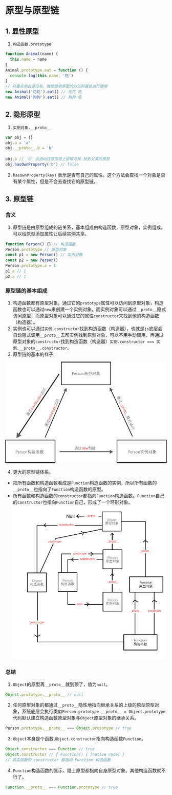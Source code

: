 # 原型与原型链

## 1. 显性原型

1. `构造函数.prototype`

```js
function Animal(name) {
  this.name = name
}
Animal.prototype.eat = function () {
  console.log(this.name, '吃')
}
// 只要实例自身没有，就能继承原型的方法和属性进行使用
new Animal('花花').eat() // 花花 吃
new Animal('狗狗').eat() // 狗狗 吃
```

## 2. 隐形原型

1. `实例对象.__proto__`

```js
var obj = {}
obj.a = 'a'
obj.__proto__.b = 'b'

obj.b // 'b' 会自动往原型链上层取寻找 找到父类的原型
obj.hasOwnProperty('b') // false
```

2. `hasOwnProperty(key)` 表示是否有自己的属性。这个方法会查找一个对象是否有某个属性，但是不会去查找它的原型链。

## 3. 原型链

### 含义

1. 原型链是由原型组成的链关系，基本组成由构造函数，原型对象，实例组成。可以给原型添加属性让后续实例共享。

```js
function Person() {} // 构造函数
Person.prototype // 原型对象
const p1 = new Person() // 实例对像
const p2 = new Person()
Person.prototype.a = 1
p1.a // 1
p2.a // 1
```

### 原型链的基本组成

1. 构造函数都有原型对象，通过它的`prototype`属性可以访问到原型对象，构造函数也可以通过`new`来创建一个实例对象，而实例对象可以通过`__proto__`隐式访问原型，而原型对象可以通过它的属性`constructor`来找到他的构造函数（构造器）。
2. 实例也可以通过`实例.constructor`找到构造函数（构造器），也就是`js`底层会自动隐式调用`__proto__`去帮实例找到原型对象，可以不用手动调用，再通过原型对象的`constructor`找到构造函数（构造器）`实例.constructor === 实例.__proto__.constructor`。
3. 原型链的基本的样子:

![alt text](./images/prototype1.jpg '基本原型链')

4. 更大的原型链体系。

- 把所有函数和构造函数看成是`Function`构造函数的实例，所以所有函数的`__proto__`也指向了`Function`构造函数的原型。
- 所有函数和构造函数的`constructor`都指向`Function`构造函数。`Function`自己的`constructor`也指向`Function`自己，形成了一个环形对象。
  ![alt text](./images/prototype2.jpg '原型链体系')

### 总结

1. `Object`的原型再`__proto__`就到顶了，值为`null`。

```js
Object.prototype.__proto__ // null
```

2. 任何原型对象的都通过`__proto__`隐性地指向继承关系的上级的原型原型对象，系统底层会执行类似`Person.prototype.__proto__ = Object.prototype`代码默认建立构造函数原型对象与`Object`原型对象的继承关系。

```js
Person.prototype.__proto__ === Object.prototype // true
```

3. `Object`本身是个函数,`Object.constructor`指向构造函数`Function`。

```js
Object.constructor === Function // true
Object.constructor // ƒ Function() { [native code] }
// 其实函数的 constructor 都指向 Function 构造函数
```

4. `Function`构造函数的显示、隐士原型都指向自身原型对象。其他构造函数就不行了。

```js
Function.__proto__ === Function.prototype // true
```
